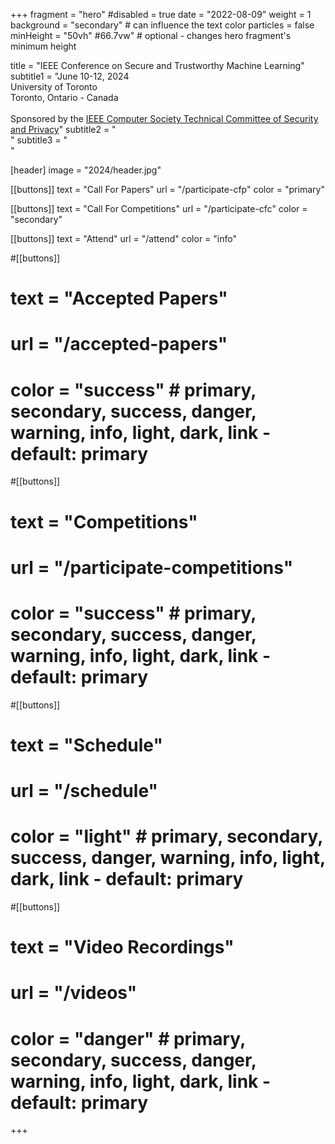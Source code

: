+++
fragment = "hero"
#disabled = true
date = "2022-08-09"
weight = 1
background = "secondary" # can influence the text color
particles = false
minHeight = "50vh" #66.7vw" # optional - changes hero fragment's minimum height

title = "IEEE Conference on Secure and Trustworthy Machine Learning"
subtitle1 = "June 10-12, 2024<br>University of Toronto<br>Toronto, Ontario - Canada<br><br>Sponsored by the [IEEE Computer Society Technical Committee of Security and Privacy](https://www.ieee-security.org/)"
subtitle2 = "<br>"
subtitle3 = "<br>"

[header]
  image = "2024/header.jpg"

[[buttons]]
text = "Call For Papers"
url = "/participate-cfp"
color = "primary"

[[buttons]]
text = "Call For Competitions"
url = "/participate-cfc"
color = "secondary" 

[[buttons]]
text = "Attend"
url = "/attend"
color = "info"

#[[buttons]]
#  text = "Accepted Papers"
#  url = "/accepted-papers"
#  color = "success" # primary, secondary, success, danger, warning, info, light, dark, link - default: primary

#[[buttons]]
#  text = "Competitions"
#  url = "/participate-competitions"
#  color = "success" # primary, secondary, success, danger, warning, info, light, dark, link - default: primary


#[[buttons]]
#  text = "Schedule"
#  url = "/schedule"
#  color = "light" # primary, secondary, success, danger, warning, info, light, dark, link - default: primary

#[[buttons]]
#  text = "Video Recordings"
#  url = "/videos"
#  color = "danger" # primary, secondary, success, danger, warning, info, light, dark, link - default: primary

+++
